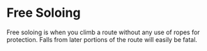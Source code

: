 # Free Soloing

Free soloing is when you climb a route without any use of ropes for protection. Falls from later portions of the route will easily be fatal.
